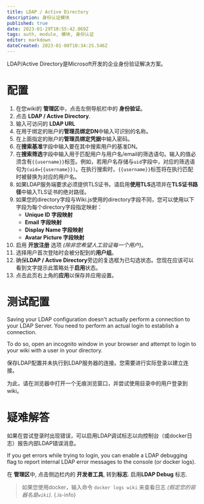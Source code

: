 ```yaml
---
title: LDAP / Active Directory
description: 身份认证模块
published: true
date: 2023-01-29T10:55:42.869Z
tags: auth, module, 模块, 身份认证
editor: markdown
dateCreated: 2023-01-08T10:34:25.546Z
---
```


LDAP/Active Directory是Microsoft开发的企业身份验证解决方案。

# 配置

1. 在您wiki的 **管理区**中，点击左侧导航栏中的 **身份验证**。
1. 点击 **LDAP / Active Directory**.
1. 输入可访问的 **LDAP URL**
1. 在用于绑定的账户的**管理员绑定DN**中输入可识别的名称。
1. 在上面指定的账户的**管理员绑定凭据**中输入密码。
1. 在**搜索基准**字段中输入要在其中搜索用户的基准DN。
1. 在**搜索筛选**字段中输入用于匹配用户与用户名/email的筛选语句。输入的值必须含有`{{username}}`标签。例如，若用户名存储与`uid`字段中，对应的筛选语句为`(uid={{username}})`。在执行搜索时，`{{username}}`标签将在执行匹配时被替换为对应的用户名。
1. 如果LDAP服务端要求必须提供TLS证书，请启用**使用TLS**选项并在**TLS证书路径**中输入TLS证书的绝对路径。
1. 如果您的directory字段与Wiki.js使用的directory字段不同，您可以使用以下字段为每个directory字段指定映射：
	- **Unique ID 字段映射**
  	- **Email 字段映射**
  	- **Display Name 字段映射**
  	- **Avatar Picture 字段映射**
1. 启用 **开放注册** 选项 *(除非您希望人工验证每一个用户)*。
1. 选择用户首次登陆时会被分配到的**用户组**。
1. 确保**LDAP / Active Directory**旁边的复选框为已勾选状态。您现在应该可以看到文字提示此策略处于**启用**状态。
1. 点击此页右上角的**应用**以保存并应用设置。

# 测试配置

Saving your LDAP configuration doesn't actually perform a connection to your LDAP Server. You need to perform an actual login to establish a connection.

To do so, open an incognito window in your browser and attempt to login to your wiki with a user in your directory.

保存LDAP配置并未执行到LDAP服务器的连接。您需要进行实际登录以建立连接。

为此，请在浏览器中打开一个无痕浏览窗口，并尝试使用目录中的用户登录到wiki。

# 疑难解答
如果在尝试登录时出现错误，可以启用LDAP调试标志以向控制台（或docker日志）报告内部LDAP错误消息。

If you get errors while trying to login, you can enable a LDAP debugging flag to report internal LDAP error messages to the console (or docker logs).

在 **管理区**中, 点击侧边栏内的 **开发者工具**, 转到**标志**. 启用**LDAP Debug** 标志.

> 如果您使用docker，输入命令 `docker logs wiki` 来查看日志 *(假定您的容器名是`wiki`)*. 
{.is-info}

